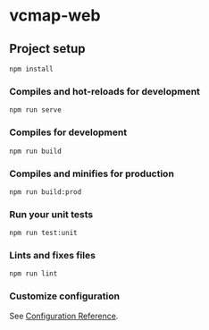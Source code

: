 # vcmap-web

## Project setup
```
npm install
```

### Compiles and hot-reloads for development
```
npm run serve
```

### Compiles for development
```
npm run build
```

### Compiles and minifies for production
```
npm run build:prod
```

### Run your unit tests
```
npm run test:unit
```

### Lints and fixes files
```
npm run lint
```

### Customize configuration
See [Configuration Reference](https://cli.vuejs.org/config/).
